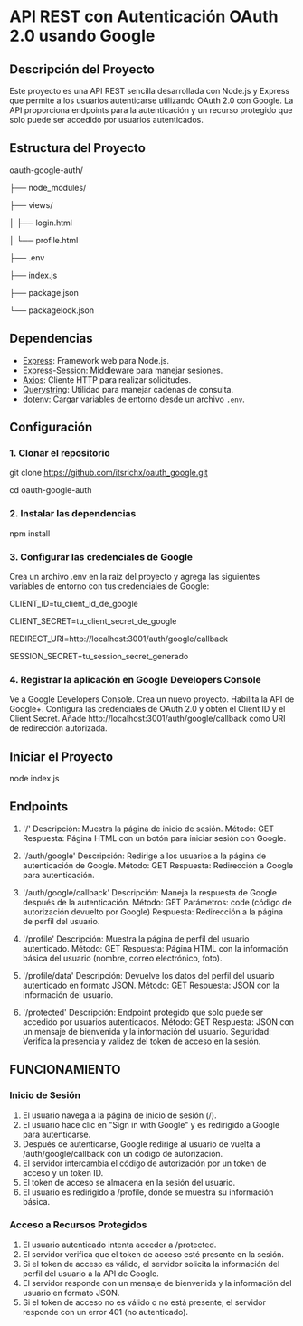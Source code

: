 # API REST con Autenticación OAuth 2.0 usando Google

## Descripción del Proyecto

Este proyecto es una API REST sencilla desarrollada con Node.js y Express que permite a los usuarios autenticarse utilizando OAuth 2.0 con Google. La API proporciona endpoints para la autenticación y un recurso protegido que solo puede ser accedido por usuarios autenticados.

## Estructura del Proyecto

oauth-google-auth/

├── node_modules/

├── views/

│ ├── login.html

│ └── profile.html

├── .env

├── index.js

├── package.json

└── packagelock.json




## Dependencias

- [Express](https://www.npmjs.com/package/express): Framework web para Node.js.
- [Express-Session](https://www.npmjs.com/package/express-session): Middleware para manejar sesiones.
- [Axios](https://www.npmjs.com/package/axios): Cliente HTTP para realizar solicitudes.
- [Querystring](https://www.npmjs.com/package/querystring): Utilidad para manejar cadenas de consulta.
- [dotenv](https://www.npmjs.com/package/dotenv): Cargar variables de entorno desde un archivo `.env`.

## Configuración

### 1. Clonar el repositorio

git clone https://github.com/itsrichx/oauth_google.git 

cd oauth-google-auth

### 2. Instalar las dependencias
npm install


### 3. Configurar las credenciales de Google

Crea un archivo .env en la raíz del proyecto y agrega las siguientes variables de entorno con tus credenciales de Google:

CLIENT_ID=tu_client_id_de_google

CLIENT_SECRET=tu_client_secret_de_google

REDIRECT_URI=http://localhost:3001/auth/google/callback

SESSION_SECRET=tu_session_secret_generado

### 4. Registrar la aplicación en Google Developers Console

Ve a Google Developers Console.
Crea un nuevo proyecto.
Habilita la API de Google+.
Configura las credenciales de OAuth 2.0 y obtén el Client ID y el Client Secret.
Añade http://localhost:3001/auth/google/callback como URI de redirección autorizada.

## Iniciar el Proyecto

node index.js


## Endpoints

1. '/'
Descripción: Muestra la página de inicio de sesión.
Método: GET
Respuesta: Página HTML con un botón para iniciar sesión con Google.

2. '/auth/google'
Descripción: Redirige a los usuarios a la página de autenticación de Google.
Método: GET
Respuesta: Redirección a Google para autenticación.

3. '/auth/google/callback'
Descripción: Maneja la respuesta de Google después de la autenticación.
Método: GET
Parámetros: code (código de autorización devuelto por Google)
Respuesta: Redirección a la página de perfil del usuario.

4. '/profile'
Descripción: Muestra la página de perfil del usuario autenticado.
Método: GET
Respuesta: Página HTML con la información básica del usuario (nombre, correo electrónico, foto).

5. '/profile/data'
Descripción: Devuelve los datos del perfil del usuario autenticado en formato JSON.
Método: GET
Respuesta: JSON con la información del usuario.

6. '/protected'
Descripción: Endpoint protegido que solo puede ser accedido por usuarios autenticados.
Método: GET
Respuesta: JSON con un mensaje de bienvenida y la información del usuario.
Seguridad: Verifica la presencia y validez del token de acceso en la sesión.

## FUNCIONAMIENTO

### Inicio de Sesión

1. El usuario navega a la página de inicio de sesión (/).
2. El usuario hace clic en "Sign in with Google" y es redirigido a Google para autenticarse.
3. Después de autenticarse, Google redirige al usuario de vuelta a /auth/google/callback con un código de autorización.
4. El servidor intercambia el código de autorización por un token de acceso y un token ID.
5. El token de acceso se almacena en la sesión del usuario.
6. El usuario es redirigido a /profile, donde se muestra su información básica.

### Acceso a Recursos Protegidos

1. El usuario autenticado intenta acceder a /protected.
2. El servidor verifica que el token de acceso esté presente en la sesión.
3. Si el token de acceso es válido, el servidor solicita la información del perfil del usuario a la API de Google.
4. El servidor responde con un mensaje de bienvenida y la información del usuario en formato JSON.
5. Si el token de acceso no es válido o no está presente, el servidor responde con un error 401 (no autenticado).
